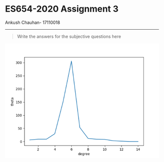 # ES654-2020 Assignment 3

Ankush Chauhan- 17110018

------

> Write the answers for the subjective questions here


![theta vs degree](q5.png)<br />

